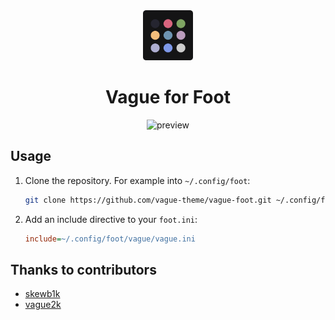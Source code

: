 <div align="center">
  <img height="80" alt="icon" src="https://github.com/vague-theme/vague/blob/main/assets/icon.png?raw=true" />
  <h1>Vague for Foot</h1>
  <img alt="preview" src="https://github.com/user-attachments/assets/5589f855-fec1-4aea-a833-53b13caf690a" />
</div>

## Usage

1. Clone the repository. For example into `~/.config/foot`:
   ```sh
   git clone https://github.com/vague-theme/vague-foot.git ~/.config/foot/vague
   ```

2. Add an include directive to your `foot.ini`:
   ```ini
   include=~/.config/foot/vague/vague.ini
   ```

## Thanks to contributors

- [skewb1k](https://github.com/skewb1k)
- [vague2k](https://github.com/vague2k)


